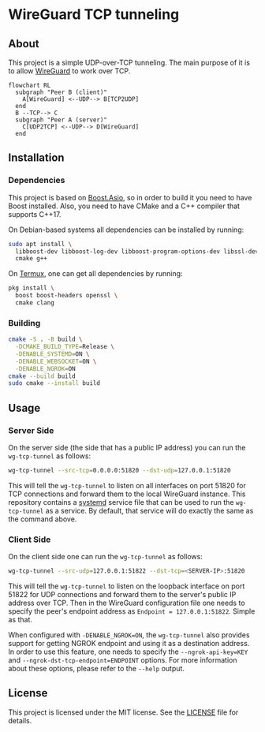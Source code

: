 # WireGuard TCP tunneling

## About

This project is a simple UDP-over-TCP tunneling. The main purpose of it is to
allow [WireGuard](https://www.wireguard.com/) to work over TCP.

```mermaid
flowchart RL
  subgraph "Peer B (client)"
    A[WireGuard] <--UDP--> B[TCP2UDP]
  end
  B --TCP--> C
  subgraph "Peer A (server)"
    C[UDP2TCP] <--UDP--> D[WireGuard]
  end
```

## Installation

### Dependencies

This project is based on [Boost.Asio](https://www.boost.org/), so in order to
build it you need to have Boost installed. Also, you need to have CMake and a
C++ compiler that supports C++17.

On Debian-based systems all dependencies can be installed by running:

```sh
sudo apt install \
  libboost-dev libboost-log-dev libboost-program-options-dev libssl-dev \
  cmake g++
```

On [Termux](https://termux.dev/), one can get all dependencies by running:

```sh
pkg install \
  boost boost-headers openssl \
  cmake clang
```

### Building

```sh
cmake -S . -B build \
  -DCMAKE_BUILD_TYPE=Release \
  -DENABLE_SYSTEMD=ON \
  -DENABLE_WEBSOCKET=ON \
  -DENABLE_NGROK=ON
cmake --build build
sudo cmake --install build
```

## Usage

### Server Side

On the server side (the side that has a public IP address) you can run the
`wg-tcp-tunnel` as follows:

```sh
wg-tcp-tunnel --src-tcp=0.0.0.0:51820 --dst-udp=127.0.0.1:51820
```

This will tell the `wg-tcp-tunnel` to listen on all interfaces on port 51820
for TCP connections and forward them to the local WireGuard instance. This
repository contains a [systemd](https://systemd.io/) service file that can be
used to run the `wg-tcp-tunnel` as a service. By default, that service will
do exactly the same as the command above.

### Client Side

On the client side one can run the `wg-tcp-tunnel` as follows:

```sh
wg-tcp-tunnel --src-udp=127.0.0.1:51822 --dst-tcp=<SERVER-IP>:51820
```

This will tell the `wg-tcp-tunnel` to listen on the loopback interface on port
51822 for UDP connections and forward them to the server's public IP address
over TCP. Then in the WireGuard configuration file one needs to specify the
peer's endpoint address as `Endpoint = 127.0.0.1:51822`. Simple as that.

When configured with `-DENABLE_NGROK=ON`, the `wg-tcp-tunnel` also provides
support for getting NGROK endpoint and using it as a destination address. In
order to use this feature, one needs to specify the `--ngrok-api-key=KEY` and
`--ngrok-dst-tcp-endpoint=ENDPOINT` options. For more information about these
options, please refer to the `--help` output.

## License

This project is licensed under the MIT license. See the [LICENSE](LICENSE) file
for details.
